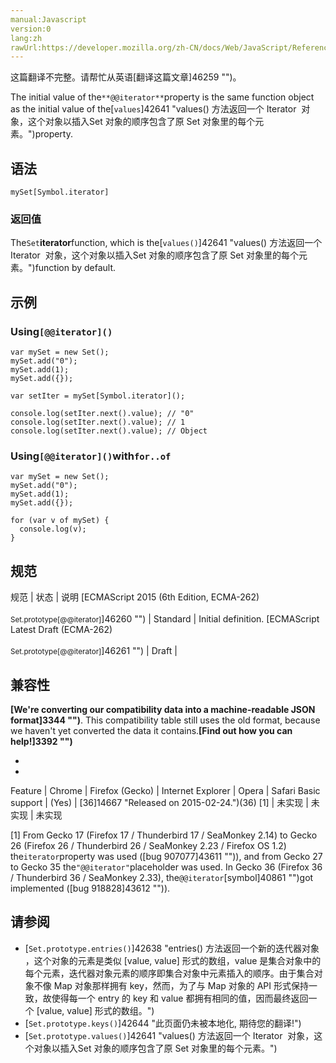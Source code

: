 ```yaml
---
manual:Javascript
version:0
lang:zh
rawUrl:https://developer.mozilla.org/zh-CN/docs/Web/JavaScript/Reference/Global_Objects/Set/@@iterator
---
```




这篇翻译不完整。请帮忙从英语[翻译这篇文章]46259 "")。






The initial value of the`**@@iterator**`property is the same function object as the initial value of the[`values`]42641 "values() 方法返回一个 Iterator  对象，这个对象以插入Set 对象的顺序包含了原 Set 对象里的每个元素。")property.


## 语法<a name="语法"></a>

```
mySet[Symbol.iterator]
```

### 返回值<a name="返回值"></a>


The`Set`**iterator**function, which is the[`values()`]42641 "values() 方法返回一个 Iterator  对象，这个对象以插入Set 对象的顺序包含了原 Set 对象里的每个元素。")function by default.


## 示例<a name="示例"></a>

### Using`[@@iterator]()`<a name="Using_iterator()"></a>

```
var mySet = new Set();
mySet.add("0");
mySet.add(1);
mySet.add({});

var setIter = mySet[Symbol.iterator]();

console.log(setIter.next().value); // "0"
console.log(setIter.next().value); // 1
console.log(setIter.next().value); // Object
```

### Using`[@@iterator]()`with`for..of`<a name="Using_iterator()_with_for..of"></a>

```
var mySet = new Set();
mySet.add("0");
mySet.add(1);
mySet.add({});

for (var v of mySet) {
  console.log(v);
}
```

## 规范<a name="规范"></a>

规范 | 状态 | 说明 
[ECMAScript 2015 (6th Edition, ECMA-262)<br></br><small>Set.prototype[@@iterator]</small>]46260 "") | Standard | Initial definition. 
[ECMAScript Latest Draft (ECMA-262)<br></br><small>Set.prototype[@@iterator]</small>]46261 "") | Draft |  


## 兼容性<a name="兼容性"></a>


**[We&#39;re converting our compatibility data into a machine-readable JSON format]3344 "")**. This compatibility table still uses the old format, because we haven&#39;t yet converted the data it contains.**[Find out how you can help!]3392 "")**


* 
* 

Feature | Chrome | Firefox (Gecko) | Internet Explorer | Opera | Safari 
Basic support | (Yes) | [36]14667 "Released on 2015-02-24.")(36) [1] | 未实现 | 未实现 | 未实现 





[1] From Gecko 17 (Firefox 17 / Thunderbird 17 / SeaMonkey 2.14) to Gecko 26 (Firefox 26 / Thunderbird 26 / SeaMonkey 2.23 / Firefox OS 1.2) the`iterator`property was used ([bug 907077]43611 "")), and from Gecko 27 to Gecko 35 the`"@@iterator"`placeholder was used. In Gecko 36 (Firefox 36 / Thunderbird 36 / SeaMonkey 2.33), the`@@iterator`[symbol]40861 "")got implemented ([bug 918828]43612 "")).


## 请参阅<a name="请参阅"></a>

* [`Set.prototype.entries()`]42638 "entries() 方法返回一个新的迭代器对象 ，这个对象的元素是类似 [value, value] 形式的数组，value 是集合对象中的每个元素，迭代器对象元素的顺序即集合对象中元素插入的顺序。由于集合对象不像 Map 对象那样拥有 key，然而，为了与 Map 对象的 API 形式保持一致，故使得每一个 entry 的 key 和 value 都拥有相同的值，因而最终返回一个 [value, value] 形式的数组。")
* [`Set.prototype.keys()`]42644 "此页面仍未被本地化, 期待您的翻译!")
* [`Set.prototype.values()`]42641 "values() 方法返回一个 Iterator  对象，这个对象以插入Set 对象的顺序包含了原 Set 对象里的每个元素。")



